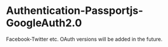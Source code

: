 # Authentication-Passportjs-GoogleAuth2.0
Facebook-Twitter etc. OAuth versions will be added in the future.
